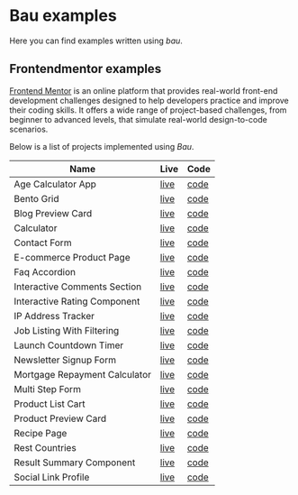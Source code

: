 # Bau examples

Here you can find examples written using _bau_.

## Frontendmentor examples

[Frontend Mentor](https://frontendmentor.io) is an online platform that provides real-world front-end development challenges designed to help developers practice and improve their coding skills. It offers a wide range of project-based challenges, from beginner to advanced levels, that simulate real-world design-to-code scenarios.

Below is a list of projects implemented using _Bau_.

| Name                          | Live                                                                                 | Code                                    |
| ----------------------------- | ------------------------------------------------------------------------------------ | --------------------------------------- |
| Age Calculator App            | [live](https://grucloud.github.io/bau/frontendmentor/age-calculator-app/)            | [code](./age-calculator-app)            |
| Bento Grid                    | [live](https://grucloud.github.io/bau/frontendmentor/bento-grid/)                    | [code](./bento-grid)                    |
| Blog Preview Card             | [live](https://grucloud.github.io/bau/frontendmentor/blog-preview-card/)             | [code](./blog-preview-card)             |
| Calculator                    | [live](https://grucloud.github.io/bau/frontendmentor/calculator/)                    | [code](./calculator)                    |
| Contact Form                  | [live](https://grucloud.github.io/bau/frontendmentor/contact-form/)                  | [code](./contact-form)                  |
| E-commerce Product Page       | [live](https://grucloud.github.io/bau/frontendmentor/e-commerce-product-page/)       | [code](./e-commerce-product-page)       |
| Faq Accordion                 | [live](https://grucloud.github.io/bau/frontendmentor/faq-accordion/)                 | [code](./faq-accordion)                 |
| Interactive Comments Section  | [live](https://grucloud.github.io/bau/frontendmentor/interactive-comments-section/)  | [code](./interactive-comments-section)  |
| Interactive Rating Component  | [live](https://grucloud.github.io/bau/frontendmentor/interactive-rating-component/)  | [code](./interactive-rating-component)  |
| IP Address Tracker            | [live](https://grucloud.github.io/bau/frontendmentor/ip-address-tracker/)            | [code](./ip-address-tracker)            |
| Job Listing With Filtering    | [live](https://grucloud.github.io/bau/frontendmentor/job-listings-with-filtering/)   | [code](./job-listings-with-filtering)   |
| Launch Countdown Timer        | [live](https://grucloud.github.io/bau/frontendmentor/launch-countdown-timer/)        | [code](./launch-countdown-timer)        |
| Newsletter Signup Form        | [live](https://grucloud.github.io/bau/frontendmentor/newsletter-signup-form/)        | [code](./newsletter-signup-form)        |
| Mortgage Repayment Calculator | [live](https://grucloud.github.io/bau/frontendmentor/mortgage-repayment-calculator/) | [code](./mortgage-repayment-calculator) |
| Multi Step Form               | [live](https://grucloud.github.io/bau/frontendmentor/multi-step-form/)               | [code](./multi-step-form)               |
| Product List Cart             | [live](https://grucloud.github.io/bau/frontendmentor/product-list-cart/)             | [code](./product-list-cart)             |
| Product Preview Card          | [live](https://grucloud.github.io/bau/frontendmentor/product-preview-card/)          | [code](./product-preview-card)          |
| Recipe Page                   | [live](https://grucloud.github.io/bau/frontendmentor/recipePage/)                    | [code](./recipePage)                    |
| Rest Countries                | [live](https://grucloud.github.io/bau/frontendmentor/rest-countries/)                | [code](./rest-countries)                |
| Result Summary Component      | [live](https://grucloud.github.io/bau/frontendmentor/result-summary-component/)      | [code](./result-summary-component)      |
| Social Link Profile           | [live](https://grucloud.github.io/bau/frontendmentor/social-link-profile/)           | [code](./social-link-profile)           |
